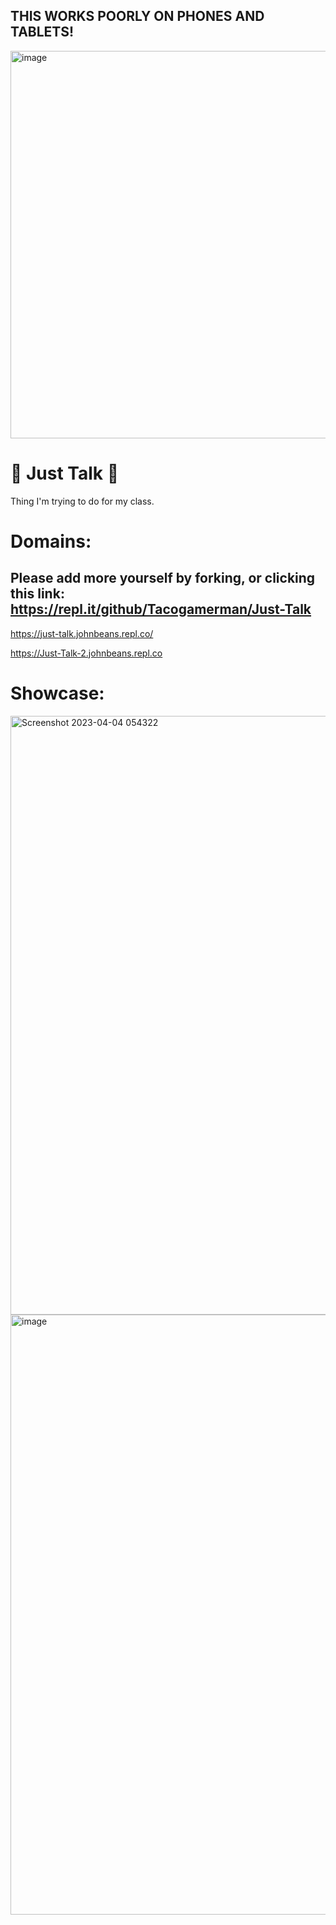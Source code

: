 ## THIS WORKS POORLY ON PHONES AND TABLETS!

<img width="620" alt="image" src="https://user-images.githubusercontent.com/119009502/229353169-a82eca9e-344c-4348-a83d-f5b6d5a9696b.png">


# 💬 Just Talk 💬



Thing I'm trying to do for my class.

# Domains:

Please add more yourself by forking, or clicking this link: https://repl.it/github/Tacogamerman/Just-Talk
-----------------------------------------------------------
https://just-talk.johnbeans.repl.co/ 

https://Just-Talk-2.johnbeans.repl.co

# Showcase:

<img width="958" alt="Screenshot 2023-04-04 054322" src="https://user-images.githubusercontent.com/119009502/229799055-f6e832c2-b96c-426d-858c-b969fcde6a6b.png">

<img width="960" alt="image" src="https://user-images.githubusercontent.com/119009502/229353087-09d6d692-9551-4060-8ee5-0960c6456b75.png">
